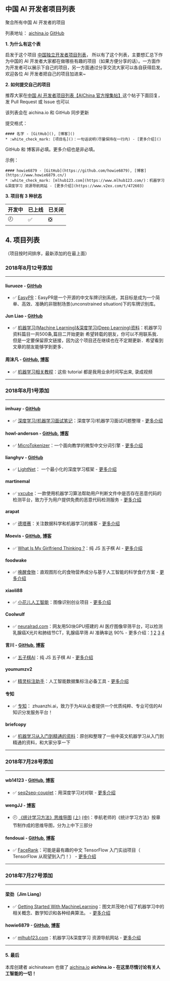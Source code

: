 ## 中国 AI 开发者项目列表
聚合所有中国 AI 开发者的项目   

列表地址：
[aichina.io](https://aichina.io/d/4)
[GitHub](https://github.com/aichinateam/chinese-ai-developer)
  
**1. 为什么有这个表**    

启发于这个项目 [中国独立开发者项目列表](https://github.com/1c7/chinese-independent-developer)，
所以有了这个列表，主要想汇总下作为中国的 AI 开发者大家都在做哪些有趣的项目（如果方便分享的话）。一方面作为开发者可以展示下自己的项目，另一方面通过分享交流大家可以各自获得启发。
欢迎各位 AI 开发者把自己的项目加进来~
  
**2. 如何提交自己的项目**

推荐大家在[中国 AI 开发者项目列表【AIChina 官方搜集帖】](https://aichina.io/d/4)这个帖子下面回复，发 Pull Request 或 Issue 也可以

该列表会在 aichina.io 和 GitHub 同步更新 

提交格式：
```
#### 名字 - [GitHub](), [博客]()
* :white_check_mark: [项目名]()：一句话说明(尽量保持在一行内) - [更多介绍]()
```
GitHub 和 博客非必填。更多介绍也是非必填。

示例：
```
#### howie6879 - [GitHub](https://github.com/howie6879), [博客](https://www.howie6879.cn/)
* :white_check_mark: [mlhub123.com](https://www.mlhub123.com/)：机器学习&深度学习 资源导航网站 - [更多介绍](https://www.v2ex.com/t/472603)
```
  
**3. 项目有 3 种状态**          

| 开发中 | 已上线 | 已关闭 |
|--------|--------|--------|
| :clock8: | :white_check_mark: | :negative_squared_cross_mark: |
  
## 4. 项目列表

（项目按时间排序，最新添加的在最上面）
  
### 2018年8月12号添加
---
#### liuruoze - [GitHub](https://github.com/liuruoze)
* :white_check_mark: [EasyPR](https://github.com/liuruoze/EasyPR)：EasyPR是一个开源的中文车牌识别系统，其目标是成为一个简单、高效、准确的非限制场景(unconstrained situation)下的车牌识别库。

#### Jun Liao - [GitHub](https://github.com/ty4z2008)
* :white_check_mark: [机器学习(Machine Learning)&深度学习(Deep Learning)资料](https://github.com/ty4z2008/Qix/blob/master/dl.md)：机器学习资料篇目一共500条,篇目二开始更新
希望转载的朋友，你可以不用联系我．但是一定要保留原文链接，因为这个项目还在继续也在不定期更新．希望看到文章的朋友能够学到更多．

#### 周沫凡 - [GitHub](https://github.com/MorvanZhou), [博客](https://morvanzhou.github.io/)
* :white_check_mark: [机器学习相关教程](https://github.com/MorvanZhou/tutorials)：这些 tutorial 都是我用业余时间写出来, 录成视频

---
  
### 2018年8月1号添加
---
#### imhuay - [GitHub](https://github.com/imhuay)
* :white_check_mark: [深度学习/机器学习面试笔记](https://github.com/imhuay/Deep_Learning_Interview_Notes-Chinese)：深度学习/机器学习面试问题整理 - [更多介绍](https://www.v2ex.com/t/473047#reply0)

#### howl-anderson - [GitHub](https://github.com/howl-anderson), [博客](https://blog.xiaoquankong.ai/)
* :white_check_mark: [MicroTokenizer](https://github.com/howl-anderson/MicroTokenizer)：一个面向教学的微型中文分词引擎 - [更多介绍](https://www.v2ex.com/t/463384#reply10)

#### lianghyv - [GitHub](https://github.com/lianghyv)
* :white_check_mark: [LightNet](https://github.com/lianghyv/lightnet)：
一个最小化的深度学习框架 - [更多介绍](https://www.v2ex.com/t/468425)

#### martinemal 
* :white_check_mark: [vxcube](http://www.vxcube.com/)：一款使用机器学习算法帮助用户判断文件中是否存在恶意代码的检测平台，致力于为用户提供免费的恶意代码检测服务 - [更多介绍](https://www.v2ex.com/t/399987)

#### arapat
* :white_check_mark: [德塔赛](http://detasai.com/)：关注数据科学和机器学习的播客 - [更多介绍](https://www.v2ex.com/t/392124)

#### Moevis - [GitHub](https://github.com/moevis), [博客](http://moevis.github.io/)
* :white_check_mark: [What Is My Girlfriend Thinking ?](https://github.com/moevis/what-is-my-girlfriend-thinking)：纯 JS 五子棋 AI - [更多介绍](https://www.v2ex.com/t/456681)

#### foodwake
* :white_check_mark: [唤醒食物](http://www.foodwake.com/food/371)：直观图形化的食物营养成分与基于人工智能的科学食疗方案 - [更多介绍](https://www.v2ex.com/t/458802)

#### xiaoli88
* :white_check_mark: [小花儿人工智能](https://www.xiaohuaerai.com/)：图像识别创业项目 - [更多介绍](https://www.v2ex.com/t/432498#reply50)

#### Coolwulf
* :white_check_mark: [neuralrad.com](http://neuralrad.com/)：网友用50块GPU搭建的 AI 医疗图像早筛平台，可以检测乳腺癌X光片和肺结节CT，乳腺癌早筛 AI 准确率达 90% - 更多介绍：[1](https://www.v2ex.com/t/462641?p=4) [2](https://www.v2ex.com/t/470200) [3](https://www.jiqizhixin.com/articles/2018-06-16) [4](https://www.ifanr.com/1050406)

#### 言川 - [GitHub](https://github.com/lihongxun945), [博客](http://lihongxun945.github.io/jquery-weui)
* :white_check_mark: [五子棋AI](https://github.com/lihongxun945/gobang/)：纯 JS 五子棋 AI - [更多介绍](https://www.v2ex.com/t/467836)

#### youmumzv2
* :white_check_mark: [精灵标注助手](http://jl.shenjian.io/)：人工智能数据集标注必备工具 - [更多介绍](https://www.v2ex.com/t/429251)

#### 专知
* :white_check_mark: [专知](http://www.zhuanzhi.ai/)： zhuanzhi.ai，致力于为AI从业者提供一个优质纯粹、专业可信的AI知识分发服务平台！

#### briefcopy
* :white_check_mark: [机器学习从入门到精通的资料](https://www.v2ex.com/t/402392#reply0)：原创和整理了一些中英文机器学习从入门到精通的资料，和大家分享一下

---
  
### 2018年7月28号添加
---
#### wb14123 - [GitHub](https://github.com/wb14123), [博客](http://www.binwang.me/)
* :white_check_mark: [seq2seq-couplet](https://github.com/wb14123/seq2seq-couplet)：用深度学习对对联 - [更多介绍](https://www.v2ex.com/t/401537?p=1)

#### wengJJ - [博客](http://www.wengjj.ink/)
* :clock8: [《统计学习方法》思维导图](https://www.jiqizhixin.com/articles/2018-07-23-7)  [(上)](https://www.jiqizhixin.com/articles/2018-07-23-7) [(中)](https://www.jiqizhixin.com/articles/2018-07-23-8)：李航老师的《统计学习方法》按章节制作成的思维导图，分为上中下三部分

#### fendouai - [GitHub](https://github.com/fendouai), [博客](http://www.tensorflownews.com/)
* :white_check_mark: [FaceRank](https://github.com/fendouai/FaceRank)：可能是最有趣的中文 TensorFlow 入门实战项目（ TensorFlow 从观望到入门！） - [更多介绍](https://www.v2ex.com/t/379746)

---
  
### 2018年7月27号添加
---

#### 梁劲（Jim Liang） 
* :white_check_mark: [Getting Started With MachineLearning](https://pan.baidu.com/s/1tNXYQNadAsDGfPvuuj7_Tw)：图文并茂地介绍了机器学习中的相关概念、数学知识和各种经典算法。 - [更多介绍](https://www.jiqizhixin.com/articles/2018-04-30-4)

#### howie6879 - [GitHub](https://github.com/howie6879), [博客](https://www.howie6879.cn/)
* :white_check_mark: [mlhub123.com](https://www.mlhub123.com/)：机器学习&深度学习 资源导航网站 - [更多介绍](https://www.v2ex.com/t/472603)

---
  
#### 5. 最后
本库创建者 aichinateam 也做了 [aichina.io](https://aichina.io/)
**aichina.io - 在这里尽情讨论有关人工智能的一切！**
